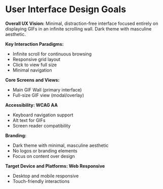 # User Interface Design Goals

**Overall UX Vision:**
Minimal, distraction-free interface focused entirely on displaying GIFs in an infinite scrolling wall. Dark theme with masculine aesthetic.

**Key Interaction Paradigms:**

- Infinite scroll for continuous browsing
- Responsive grid layout
- Click to view full size
- Minimal navigation

**Core Screens and Views:**

- Main GIF Wall (primary interface)
- Full-size GIF view (modal/overlay)

**Accessibility: WCAG AA**

- Keyboard navigation support
- Alt text for GIFs
- Screen reader compatibility

**Branding:**

- Dark theme with minimal, masculine aesthetic
- No logos or branding elements
- Focus on content over design

**Target Device and Platforms: Web Responsive**

- Desktop and mobile responsive
- Touch-friendly interactions
